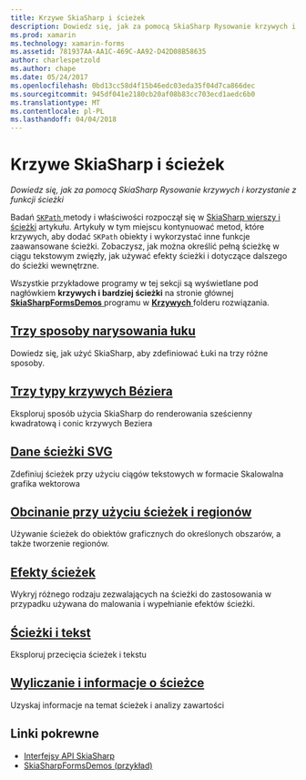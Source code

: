 ```yaml
---
title: Krzywe SkiaSharp i ścieżek
description: Dowiedz się, jak za pomocą SkiaSharp Rysowanie krzywych i korzystanie z funkcji ścieżki
ms.prod: xamarin
ms.technology: xamarin-forms
ms.assetid: 781937AA-AA1C-469C-AA92-D42D08B58635
author: charlespetzold
ms.author: chape
ms.date: 05/24/2017
ms.openlocfilehash: 0bd13cc58d4f15b46edc03eda35f04d7ca866dec
ms.sourcegitcommit: 945df041e2180cb20af08b83cc703ecd1aedc6b0
ms.translationtype: MT
ms.contentlocale: pl-PL
ms.lasthandoff: 04/04/2018
---
```

# <a name="skiasharp-curves-and-paths"></a>Krzywe SkiaSharp i ścieżek

_Dowiedz się, jak za pomocą SkiaSharp Rysowanie krzywych i korzystanie z funkcji ścieżki_

Badań [ `SKPath` ](https://developer.xamarin.com/api/type/SkiaSharp.SKPath/) metody i właściwości rozpoczął się w [SkiaSharp wierszy i ścieżki](~/xamarin-forms/user-interface/graphics/skiasharp/paths/index.md) artykułu. Artykuły w tym miejscu kontynuować metod, które krzywych, aby dodać `SKPath` obiekty i wykorzystać inne funkcje zaawansowane ścieżki. Zobaczysz, jak można określić pełną ścieżkę w ciągu tekstowym zwięzły, jak używać efekty ścieżki i dotyczące dalszego do ścieżki wewnętrzne.

Wszystkie przykładowe programy w tej sekcji są wyświetlane pod nagłówkiem **krzywych i bardziej ścieżki** na stronie głównej [ **SkiaSharpFormsDemos** ](https://developer.xamarin.com/samples/xamarin-forms/SkiaSharpForms/Demos/) programu w [ **Krzywych** ](https://github.com/xamarin/xamarin-forms-samples/tree/master/SkiaSharpForms/SkiaSharpFormsDemos/SkiaSharpFormsDemos/SkiaSharpFormsDemos/Curves) folderu rozwiązania.

## <a name="three-ways-to-draw-an-arcarcsmd"></a>[Trzy sposoby narysowania łuku](arcs.md)

Dowiedz się, jak użyć SkiaSharp, aby zdefiniować Łuki na trzy różne sposoby.

## <a name="three-types-of-bzier-curvesbeziersmd"></a>[Trzy typy krzywych Béziera](beziers.md)

Eksploruj sposób użycia SkiaSharp do renderowania sześcienny kwadratową i conic krzywych Beziera

## <a name="svg-path-datapath-datamd"></a>[Dane ścieżki SVG](path-data.md)

Zdefiniuj ścieżek przy użyciu ciągów tekstowych w formacie Skalowalna grafika wektorowa

## <a name="clipping-with-paths-and-regionsclippingmd"></a>[Obcinanie przy użyciu ścieżek i regionów](clipping.md)

Używanie ścieżek do obiektów graficznych do określonych obszarów, a także tworzenie regionów.

## <a name="path-effectseffectsmd"></a>[Efekty ścieżek](effects.md)

Wykryj różnego rodzaju zezwalających na ścieżki do zastosowania w przypadku używana do malowania i wypełnianie efektów ścieżki.

## <a name="paths-and-texttext-pathsmd"></a>[Ścieżki i tekst](text-paths.md)

Eksploruj przecięcia ścieżek i tekstu

## <a name="path-information-and-enumerationinformationmd"></a>[Wyliczanie i informacje o ścieżce](information.md)

Uzyskaj informacje na temat ścieżek i analizy zawartości


## <a name="related-links"></a>Linki pokrewne

- [Interfejsy API SkiaSharp](https://developer.xamarin.com/api/root/SkiaSharp/)
- [SkiaSharpFormsDemos (przykład)](https://developer.xamarin.com/samples/xamarin-forms/SkiaSharpForms/Demos/)
